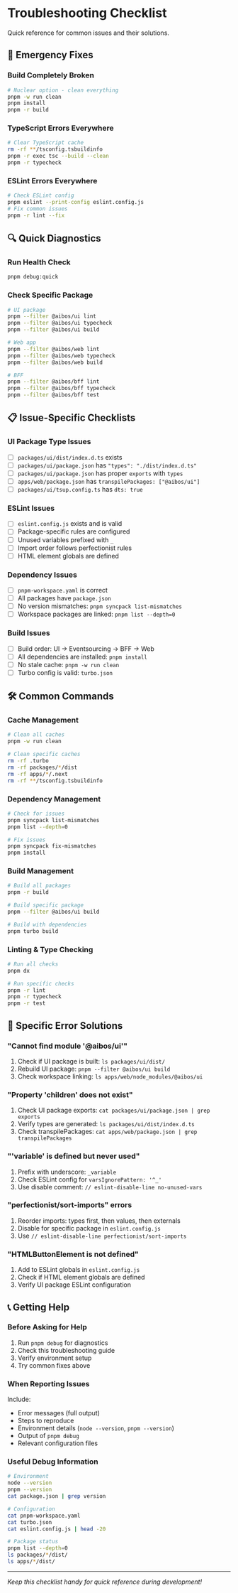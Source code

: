 # Troubleshooting Checklist

Quick reference for common issues and their solutions.

## 🚨 Emergency Fixes

### Build Completely Broken

```bash
# Nuclear option - clean everything
pnpm -w run clean
pnpm install
pnpm -r build
```

### TypeScript Errors Everywhere

```bash
# Clear TypeScript cache
rm -rf **/tsconfig.tsbuildinfo
pnpm -r exec tsc --build --clean
pnpm -r typecheck
```

### ESLint Errors Everywhere

```bash
# Check ESLint config
pnpm eslint --print-config eslint.config.js
# Fix common issues
pnpm -r lint --fix
```

## 🔍 Quick Diagnostics

### Run Health Check

```bash
pnpm debug:quick
```

### Check Specific Package

```bash
# UI package
pnpm --filter @aibos/ui lint
pnpm --filter @aibos/ui typecheck
pnpm --filter @aibos/ui build

# Web app
pnpm --filter @aibos/web lint
pnpm --filter @aibos/web typecheck
pnpm --filter @aibos/web build

# BFF
pnpm --filter @aibos/bff lint
pnpm --filter @aibos/bff typecheck
pnpm --filter @aibos/bff test
```

## 📋 Issue-Specific Checklists

### UI Package Type Issues

- [ ] `packages/ui/dist/index.d.ts` exists
- [ ] `packages/ui/package.json` has `"types": "./dist/index.d.ts"`
- [ ] `packages/ui/package.json` has proper `exports` with `types`
- [ ] `apps/web/package.json` has `transpilePackages: ["@aibos/ui"]`
- [ ] `packages/ui/tsup.config.ts` has `dts: true`

### ESLint Issues

- [ ] `eslint.config.js` exists and is valid
- [ ] Package-specific rules are configured
- [ ] Unused variables prefixed with `_`
- [ ] Import order follows perfectionist rules
- [ ] HTML element globals are defined

### Dependency Issues

- [ ] `pnpm-workspace.yaml` is correct
- [ ] All packages have `package.json`
- [ ] No version mismatches: `pnpm syncpack list-mismatches`
- [ ] Workspace packages are linked: `pnpm list --depth=0`

### Build Issues

- [ ] Build order: UI → Eventsourcing → BFF → Web
- [ ] All dependencies are installed: `pnpm install`
- [ ] No stale cache: `pnpm -w run clean`
- [ ] Turbo config is valid: `turbo.json`

## 🛠️ Common Commands

### Cache Management

```bash
# Clean all caches
pnpm -w run clean

# Clean specific caches
rm -rf .turbo
rm -rf packages/*/dist
rm -rf apps/*/.next
rm -rf **/tsconfig.tsbuildinfo
```

### Dependency Management

```bash
# Check for issues
pnpm syncpack list-mismatches
pnpm list --depth=0

# Fix issues
pnpm syncpack fix-mismatches
pnpm install
```

### Build Management

```bash
# Build all packages
pnpm -r build

# Build specific package
pnpm --filter @aibos/ui build

# Build with dependencies
pnpm turbo build
```

### Linting & Type Checking

```bash
# Run all checks
pnpm dx

# Run specific checks
pnpm -r lint
pnpm -r typecheck
pnpm -r test
```

## 🎯 Specific Error Solutions

### "Cannot find module '@aibos/ui'"

1. Check if UI package is built: `ls packages/ui/dist/`
2. Rebuild UI package: `pnpm --filter @aibos/ui build`
3. Check workspace linking: `ls apps/web/node_modules/@aibos/ui`

### "Property 'children' does not exist"

1. Check UI package exports: `cat packages/ui/package.json | grep exports`
2. Verify types are generated: `ls packages/ui/dist/index.d.ts`
3. Check transpilePackages: `cat apps/web/package.json | grep transpilePackages`

### "'variable' is defined but never used"

1. Prefix with underscore: `_variable`
2. Check ESLint config for `varsIgnorePattern: '^_'`
3. Use disable comment: `// eslint-disable-line no-unused-vars`

### "perfectionist/sort-imports" errors

1. Reorder imports: types first, then values, then externals
2. Disable for specific package in `eslint.config.js`
3. Use `// eslint-disable-line perfectionist/sort-imports`

### "HTMLButtonElement is not defined"

1. Add to ESLint globals in `eslint.config.js`
2. Check if HTML element globals are defined
3. Verify UI package ESLint configuration

## 📞 Getting Help

### Before Asking for Help

1. Run `pnpm debug` for diagnostics
2. Check this troubleshooting guide
3. Verify environment setup
4. Try common fixes above

### When Reporting Issues

Include:

- Error messages (full output)
- Steps to reproduce
- Environment details (`node --version`, `pnpm --version`)
- Output of `pnpm debug`
- Relevant configuration files

### Useful Debug Information

```bash
# Environment
node --version
pnpm --version
cat package.json | grep version

# Configuration
cat pnpm-workspace.yaml
cat turbo.json
cat eslint.config.js | head -20

# Package status
pnpm list --depth=0
ls packages/*/dist/
ls apps/*/dist/
```

---

_Keep this checklist handy for quick reference during development!_
